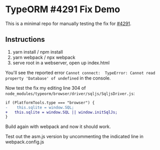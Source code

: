 # TypeORM #4291 Fix Demo

This is a minimal repo for manually testing the fix for [#4291](https://github.com/typeorm/typeorm/issues/4291).

## Instructions

1. yarn install / npm install
2. yarn webpack / npx webpack
3. serve root in a webserver, open up index.html

You'll see the reported error `Cannot connect:  TypeError: Cannot read property 'Database' of undefined` in the console.

Now test the fix my editing line 304 of `node_modules/typeorm/browser/driver/sqljs/SqljsDriver.js`:

```diff
if (PlatformTools.type === "browser") {
-    this.sqlite = window.SQL;
+   this.sqlite = window.SQL || window.initSqlJs;
}
```

Build again with webpack and now it should work.

Test out the asm.js version by uncommenting the indicated line in webpack.config.js

